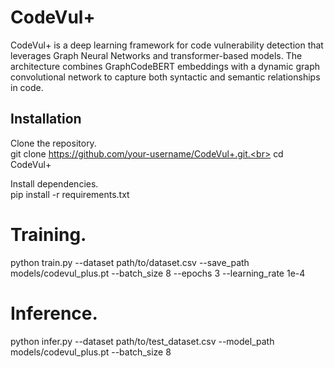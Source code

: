 # CodeVul+

CodeVul+ is a deep learning framework for code vulnerability detection that leverages Graph Neural Networks and transformer-based models. The architecture combines GraphCodeBERT embeddings with a dynamic graph convolutional network to capture both syntactic and semantic relationships in code.

## Installation

Clone the repository.<br>
git clone https://github.com/your-username/CodeVul+.git.<br>
cd CodeVul+

Install dependencies.<br>
pip install -r requirements.txt


# Training.<br>
python train.py --dataset path/to/dataset.csv --save_path models/codevul_plus.pt --batch_size 8 --epochs 3 --learning_rate 1e-4

# Inference.<br>
python infer.py --dataset path/to/test_dataset.csv --model_path models/codevul_plus.pt --batch_size 8
